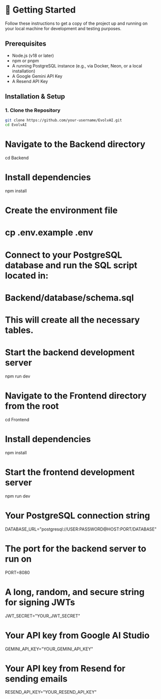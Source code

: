 # 🚀 Getting Started

Follow these instructions to get a copy of the project up and running on your local machine for development and testing purposes.

## Prerequisites

-   Node.js (v18 or later)
-   npm or pnpm
-   A running PostgreSQL instance (e.g., via Docker, Neon, or a local installation)
-   A Google Gemini API Key
-   A Resend API Key

## Installation & Setup

### 1. Clone the Repository

```bash
git clone https://github.com/your-username/EvolvAI.git
cd EvolvAI
```
# Navigate to the Backend directory
cd Backend

# Install dependencies
npm install

# Create the environment file
# cp .env.example .env

# Connect to your PostgreSQL database and run the SQL script located in:
# Backend/database/schema.sql 
# This will create all the necessary tables.

# Start the backend development server
npm run dev

# Navigate to the Frontend directory from the root
cd Frontend

# Install dependencies
npm install

# Start the frontend development server
npm run dev

# Your PostgreSQL connection string
DATABASE_URL="postgresql://USER:PASSWORD@HOST:PORT/DATABASE"

# The port for the backend server to run on
PORT=8080

# A long, random, and secure string for signing JWTs
JWT_SECRET="YOUR_JWT_SECRET"

# Your API key from Google AI Studio
GEMINI_API_KEY="YOUR_GEMINI_API_KEY"

# Your API key from Resend for sending emails
RESEND_API_KEY="YOUR_RESEND_API_KEY"

